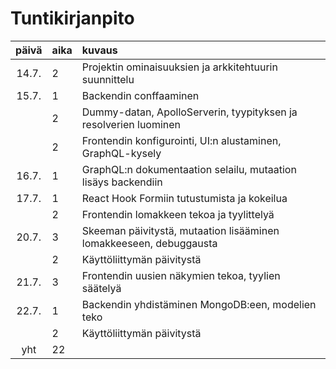 # Tuntikirjanpito

| päivä | aika | kuvaus                                                             |
| :---: | :--- | :----------------------------------------------------------------- |
| 14.7. | 2    | Projektin ominaisuuksien ja arkkitehtuurin suunnittelu             |
| 15.7. | 1    | Backendin conffaaminen                                             |
|       | 2    | Dummy-datan, ApolloServerin, tyypityksen ja resolverien luominen   |
|       | 2    | Frontendin konfigurointi, UI:n alustaminen, GraphQL-kysely         |
| 16.7. | 1    | GraphQL:n dokumentaation selailu, mutaation lisäys backendiin      |
| 17.7. | 1    | React Hook Formiin tutustumista ja kokeilua                        |
|       | 2    | Frontendin lomakkeen tekoa ja tyylittelyä                          |
| 20.7. | 3    | Skeeman päivitystä, mutaation lisääminen lomakkeeseen, debuggausta |
|       | 2    | Käyttöliittymän päivitystä                                         |
| 21.7. | 3    | Frontendin uusien näkymien tekoa, tyylien säätelyä                 |
| 22.7. | 1    | Backendin yhdistäminen MongoDB:een, modelien teko                  |
|       | 2    | Käyttöliittymän päivitystä                                         |
|  yht  | 22   |                                                                    |
